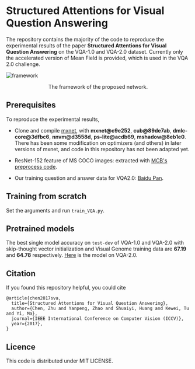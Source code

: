 # Structured Attentions for Visual Question Answering
The repository contains the majority of the code to reproduce the experimental results of the paper **Structured Attentions for Visual Question Answering** on the VQA-1.0 and VQA-2.0 dataset. Currently only the accelerated version of Mean Field is provided, which is used in the VQA 2.0 challenge. 

![framework](https://user-images.githubusercontent.com/18202259/29042302-f15871b0-7be8-11e7-9058-b629ab834f65.png "The framework of the proposed network.")

<div align=center>
The framework of the proposed network. 
</div> 

## Prerequisites
To reproduce the experimental results,
* Clone and compile [mxnet](https://github.com/apache/incubator-mxnet), with **mxnet@c9e252**, **cub@89de7ab**, **dmlc-core@3dfbc6**, **nnvm@d3558d**, **ps-lite@acdb69**, **mshadow@8eb1e0**. There has been some modification on optimizers (and others) in later versions of mxnet, and code in this repository has not been adapted yet.

* ResNet-152 feature of MS COCO images: extracted with [MCB's preprocess code](https://github.com/akirafukui/vqa-mcb). 

* Our training question and answer data for VQA2.0: [Baidu Pan](https://pan.baidu.com/s/1o7RME86#list/path=%2FVQA2.0%20data).

## Training from scratch

Set the arguments and run `train_VQA.py`.

## Pretrained models
The best single model accuracy on `test-dev` of VQA-1.0 and VQA-2.0 with skip-thought vector initialization and Visual Genome training data are **67.19** and **64.78** respectively. [Here](https://pan.baidu.com/s/1o7RME86#list/path=%2FVQA2.0%20data%2Fmodel) is the model on VQA-2.0.

## Citation

If you found this repository helpful, you could cite

```
@article{chen2017sva,
  title={Structured Attentions for Visual Question Answering},
  author={Chen, Zhu and Yanpeng, Zhao and Shuaiyi, Huang and Kewei, Tu and Yi, Ma},
  journal={IEEE International Conference on Computer Vision (ICCV)},
  year={2017},
}
```

## Licence
This code is distributed under MIT LICENSE.

